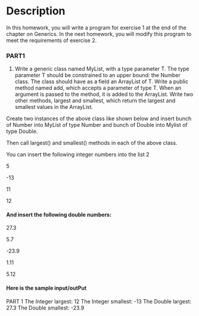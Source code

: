 # Description

In this homework, you will write a program for exercise 1 at the end of the chapter on Generics. In the next homework, you will modify this program to meet the requirements of exercise 2.

### PART1

1. Write a generic class named MyList, with a type parameter T. The type parameter T should be constrained to an upper bound: the Number class. The class should have as a field an ArrayList of T. Write a public method named add, which accepts a parameter of type T. When an argument is passed to the method, it is added to the ArrayList. Write two other methods, largest and smallest, which return the largest and smallest values in the ArrayList.

Create two instances of the above class like shown below and insert bunch of Number into MyList of type Number and bunch of Double into Mylist of type Double.

Then call largest() and smallest() methods in each of the above class.

You can insert the following integer numbers into the list
2

5

-13

11

12

#### And insert the following double numbers:

27.3

5.7

-23.9

1.11

5.12

#### Here is the sample input/outPut

PART 1
The Integer largest:
12
The Integer smallest:
-13
The Double largest:
27.3
The Double smallest:
-23.9
